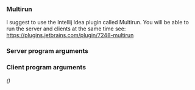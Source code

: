 ### Multirun
I suggest to use the Intellij Idea plugin called Multirun. You will be able to run the server and clients at the same time
see: https://plugins.jetbrains.com/plugin/7248-multirun

### Server program arguments
<port>

### Client program arguments
<address> <port> (<username>)
